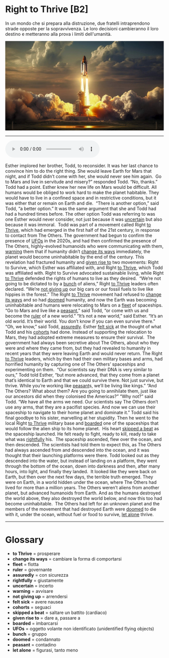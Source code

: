 # Right to Thrive   [B2]

In un mondo che si prepara alla distruzione, due fratelli intraprendono strade opposte per la sopravvivenza. Le loro decisioni cambieranno il loro destino e metteranno alla prova i limiti dell'umanità.

![](Right%20to%20Thrive.jpg)

--------------

<div>
<audio controls autoplay>
    <source src="https:/raw.githubusercontent.com/dartie/speakup/main/2024-02/Right%20to%20Thrive.mp3" type="audio/mpeg">
</audio>
</div>


Esther implored her brother, Todd, to reconsider. It was her last chance to convince him to do the right thing. She would leave Earth for Mars that night, and if Todd didn’t come with her, she would never see him again. 
Go to Mars and live in servitude and misery?” responded Todd. “No, thanks.”
Todd had a point. Esther knew her new life on Mars would be difficult. All humans would be obliged to work hard to make the planet habitable. They would have to live in a confined space and in restrictive conditions, but it was either that or remain on Earth and die. 
“There is another option,” said Todd, “a better option.”
It was the same argument that she and Todd had had a hundred times before. The other option Todd was referring to was one Esther would never consider, not just because it was [uncertain](## "incerto") but also because it was immoral. 
Todd was part of a movement called Right [to Thrive](## "prosperare"), which had emerged in the first half of the 21st century, in response to contact from The Others. The government had begun to confirm the presence of [UFOs](## "oggetto volante non identificato (unidentified flying objects)") in the 2020s, and had then confirmed the presence of The Others, highly-evolved humanoids who were communicating with them, [warning](## "avvisare") them that if humanity didn’t [change its ways](## "cambiare la forma di comportarsi") immediately, the planet would become uninhabitable by the end of the century.
This revelation had fractured humanity and [given rise to](## "dare a, passare a") two movements: Right to Survive, which Esther was affiliated with, and Right [to Thrive](## "prosperare"), which Todd was affiliated with. Right to Survive advocated sustainable living, while Right [to Thrive](## "prosperare") defended the rights of humans to live as they desired. 
“We’re not going to be dictated to by a [bunch](## "gruppo") of aliens,” Right [to Thrive](## "prosperare") leaders often declared. “We’re [not giving up](## "arrendersi") our big cars or our fossil fuels to live like hippies in the forest.”
The Right [to Thrive](## "prosperare") movement had refused to [change its ways](## "cambiare la forma di comportarsi") and so had [doomed](## "condannato") humanity, and now the Earth was becoming uninhabitable and humans were relocating to Mars on a [fleet](## "flotta") of spaceships.
“Go to Mars and live like a [peasant](## "contadino"),” said Todd, “or come with us and become the [ruler](## "governante") of a new world.”
“It’s not a new world,” said Esther. “It’s an old world. It’s their world. You don’t know if you can even survive there.”
“Oh, we know,” said Todd, [assuredly](## "con sicurezza").
Esther [felt sick](## "avere nausea") at the thought of what Todd and his [cohorts](## "seguaci") had done. Instead of supporting the relocation to Mars, they had adopted extreme measures to ensure their survival. 
The government had always been secretive about The Others, about who they were and where they came from, but they had revealed to humanity in recent years that they were leaving Earth and would never return. The Right [to Thrive](## "prosperare") leaders, which by then had their own military bases and arms, had horrified humanity by capturing one of The Others’ spaceships and experimenting on them. 
“Our scientists say their DNA is very similar to ours,” Todd told Esther, “but more advanced, that they come from a planet that’s identical to Earth and that we could survive there. Not just survive, but thrive. While you’re working like [peasant](## "contadino")s, we’ll be living like kings.”
“And The Others? What about them? Are you going to annihilate them, just like our ancestors did when they colonised the Americas?”
“Why not?” said Todd. “We have all the arms we need. Our scientists say The Others don’t use any arms, that they are a pacifist species. And now we can use their spaceship to navigate to their home planet and dominate it.”
Todd said his final goodbye to his sister, marvelling at her stupidity. Then he went to the local Right [to Thrive](## "prosperare") military base and [boarded](## "imbarcarsi") one of the spaceships that would follow the alien ship to its home planet. 
His heart [skipped a beat](## "saltare un battito (cardiaco)") as the spaceship launched. He felt ready to fight, ready to kill, ready to take what was [rightfully](## "giustamente") his. 
The spaceship ascended, flew over the ocean, and then descended. The scientists had told them to expect this, as The Others had always ascended from and descended into the ocean, and it was thought that their launching platforms were there.
Todd looked out as they descended into the water, but instead of landing on a platform, they went through the bottom of the ocean, down into darkness and then, after many hours, into light, and finally they landed. 
It looked like they were back on Earth, but then over the next few days, the terrible truth emerged. They were on Earth, in a world hidden under the ocean, where The Others had lived for more than a million years. The Others weren’t aliens from another planet, but advanced humanoids from Earth. And as the humans destroyed the world above, they also destroyed the world below, and now this too had become uninhabitable. 
The Others had left for an unknown planet and the members of the movement that had destroyed Earth were [doomed](## "condannato") to die with it, under the ocean, without fuel or food to survive, [let alone](## "figurasi, tanto meno") thrive.  

--------------

<div style = "display:block; clear:both; page-break-after:always;"></div>

# Glossary
* **to Thrive** = prosperare
* **change its ways** = cambiare la forma di comportarsi
* **fleet** = flotta
* **ruler** = governante
* **assuredly** = con sicurezza
* **rightfully** = giustamente
* **uncertain** = incerto
* **warning** = avvisare
* **not giving up** = arrendersi
* **felt sick** = avere nausea
* **cohorts** = seguaci
* **skipped a beat** = saltare un battito (cardiaco)
* **given rise to** = dare a, passare a
* **boarded** = imbarcarsi
* **UFOs** = oggetto volante non identificato (unidentified flying objects)
* **bunch** = gruppo
* **doomed** = condannato
* **peasant** = contadino
* **let alone** = figurasi, tanto meno
